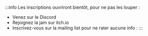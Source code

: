 :::info
Les inscriptions ouvriront bientôt, pour ne pas les louper :
- Venez sur le Discord
- Rejoignez la jam sur itch.io
- Inscrivez-vous sur la mailing list pour ne rater aucune info :
:::